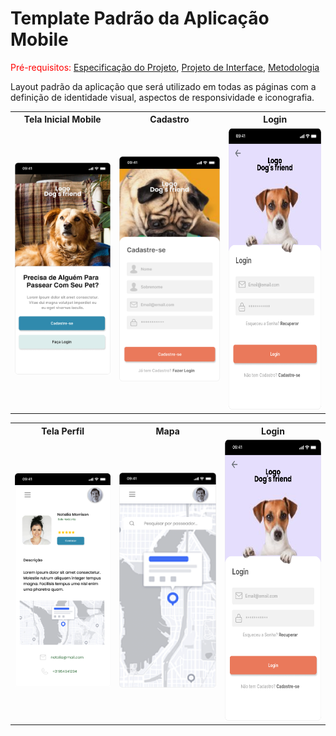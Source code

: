 # Template Padrão da Aplicação Mobile

<span style="color:red">Pré-requisitos: <a href="2-Especificação do Projeto.md"> Especificação do Projeto</a></span>, <a href="3-Projeto de Interface.md"> Projeto de Interface</a>, <a href="4-Metodologia.md"> Metodologia</a>

Layout padrão da aplicação que será utilizado em todas as páginas com a definição de identidade visual, aspectos de responsividade e iconografia.


<table >
    <tr >
       <th>Tela Inicial Mobile</th>
       <th>Cadastro</th>
       <th>Login</th>
    </tr>
    <tr>
    <td width="300" >
       <img width="200" style="margin-right: 20px"  src="./prototipo/Home.png">
    </td>
      <td width="300" >
        <img width="200" style="margin-right: 20px"  src="./prototipo/Register.png">
    </td>
       <td width="300" >
       <img width="200" height="450" style="margin-right: 20px" src="./prototipo/Login.png">
    </td>
    </tr>
</table>

<table >
    <tr >
       <th>Tela Perfil</th>
       <th>Mapa</th>
       <th>Login</th>
    </tr>
    <tr>
    <td width="300" >
       <img width="200" style="margin-right: 20px"  src="./prototipo/Perfil.png">
    </td>
      <td width="300" >
        <img width="200" style="margin-right: 20px"  src="./prototipo/Map.png">
    </td>
       <td width="300" >
       <img width="200" height="450" style="margin-right: 20px" src="./prototipo/Login.png">
    </td>
    </tr>
</table>